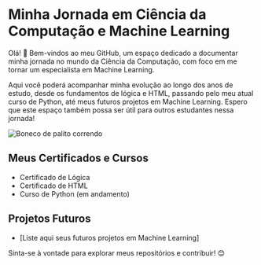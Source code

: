 # Minha Jornada em Ciência da Computação e Machine Learning

Olá! 👋 Bem-vindos ao meu GitHub, um espaço dedicado a documentar minha jornada no mundo da Ciência da Computação, com foco em me tornar um especialista em Machine Learning.

Aqui você poderá acompanhar minha evolução ao longo dos anos de estudo, desde os fundamentos de lógica e HTML, passando pelo meu atual curso de Python, até meus futuros projetos em Machine Learning. Espero que este espaço também possa ser útil para outros estudantes nessa jornada!

![Boneco de palito correndo](caminho/para/seu/boneco_correndo.gif)

## Meus Certificados e Cursos

* Certificado de Lógica
* Certificado de HTML
* Curso de Python (em andamento)

## Projetos Futuros

* [Liste aqui seus futuros projetos em Machine Learning]

Sinta-se à vontade para explorar meus repositórios e contribuir! 😊


